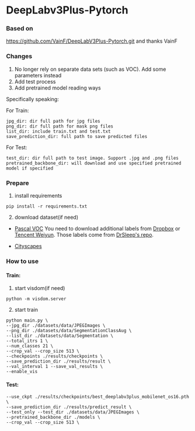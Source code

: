 # DeepLabv3Plus-Pytorch

### Based on
https://github.com/VainF/DeepLabV3Plus-Pytorch.git
and thanks VainF



### Changes

1. No longer rely on separate data sets (such as VOC). Add some parameters instead
2. Add test process
3. Add pretrained model reading ways


Specifically speaking:

For Train:

```2aq
jpg_dir: dir full path for jpg files
png_dir: dir full path for mask png files
list_dir: include train.txt and test.txt 
save_prediction_dir: full path to save predicted files
```

For Test:

```2aq
test_dir: dir full path to test image. Support .jpg and .png files
pretrained_backbone_dir: will download and use specified pretrained model if specified

```



### Prepare

1. install requirements
```
pip install -r requirements.txt
```
2. download dataset(if need)
* [Pascal VOC](http://host.robots.ox.ac.uk/pascal/VOC/)
You need to download additional labels from [Dropbox](https://www.dropbox.com/s/oeu149j8qtbs1x0/SegmentationClassAug.zip?dl=0) or [Tencent Weiyun](https://share.weiyun.com/5NmJ6Rk). Those labels come from [DrSleep's repo](https://github.com/DrSleep/tensorflow-deeplab-resnet).

* [Cityscapes](https://www.cityscapes-dataset.com/)




### How to use

#### Train:
1. start visdom(if need)
```
python -m visdom.server
```
2. start train
```
python main.py \
--jpg_dir ./datasets/data/JPEGImages \
--png_dir ./datasets/data/SegmentationClassAug \
--list_dir ./datasets/data/Segmentation \
--total_itrs 1 \
--num_classes 21 \
--crop_val --crop_size 513 \
--checkpoints ./results/checkpoints \
--save_prediction_dir ./results/result \
--val_interval 1 --save_val_results \
--enable_vis
```



#### Test:

```
--use_ckpt ./results/checkpoints/best_deeplabv3plus_mobilenet_os16.pth \
--save_prediction_dir ./results/predict_result \
--test_only --test_dir ./datasets/data/JPEGImages \
--pretrained_backbone_dir ./models \
--crop_val --crop_size 513 \
```

